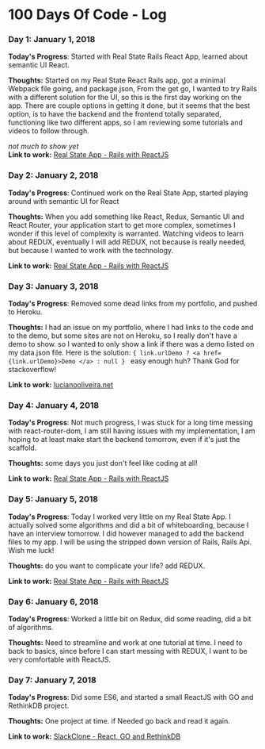 # 100 Days Of Code - Log

### Day 1: January 1, 2018 

**Today's Progress**: Started with Real State Rails React App, learned about semantic UI React.

**Thoughts:** Started on my Real State React Rails app, got a minimal Webpack file going, and package.json, From the get go, I wanted to try Rails with a different solution for the UI, so this is the first day working on the app. There are couple options in getting it done, but it seems that the best option, is to have the backend and the frontend totally separated, functioning like two different apps, so I am reviewing some tutorials and videos to follow through.

_not much to show yet_   
**Link to work:**   [Real State App - Rails with ReactJS](https://github.com/lucky500/real-state-rails-react)



### Day 2: January 2, 2018 

**Today's Progress**: Continued work on the Real State App, started playing around with semantic UI for React

**Thoughts:** When you add something like React, Redux, Semantic UI and React Router, your application start to get more complex, sometimes I wonder if this level of complexity is warranted. Watching videos to learn about REDUX, eventually I will add REDUX, not because is really needed, but because I wanted to work with the technology.

**Link to work:**  [Real State App - Rails with ReactJS](https://github.com/lucky500/real-state-rails-react)



### Day 3: January 3, 2018

**Today's Progress**: Removed some dead links from my portfolio, and pushed to Heroku.

**Thoughts:** I had an issue on my portfolio, where I had links to the code and to the demo, but some sites are not on Heroku, so I really don't have a demo to show. so I wanted to only show a link if there was a demo listed on my data.json file. Here is the solution:
```{ link.urlDemo ? <a href={link.urlDemo}>Demo </a> : null } ```
easy enough huh? Thank God for stackoverflow!

**Link to work:**  [lucianooliveira.net](https://luciano-oliveira.herokuapp.com/)



### Day 4: January 4, 2018

**Today's Progress**: Not much progress, I was stuck for a long time messing with react-router-dom, I am still having issues with my implementation, I am hoping to at least make start the backend tomorrow, even if it's just the scaffold.

**Thoughts:** some days you just don't feel like coding at all!

**Link to work:**  [Real State App - Rails with ReactJS](https://github.com/lucky500/real-state-rails-react)


### Day 5: January 5, 2018


**Today's Progress**: Today I worked very little on my Real State App. I actually solved some algorithms and did a bit of whiteboarding, because I have an interview tomorrow. I did however managed to add the backend files to my app. I will be using the stripped down version of Rails, Rails Api. Wish me luck!

**Thoughts:** do you want to complicate your life? add REDUX.

**Link to work:**  [Real State App - Rails with ReactJS](https://github.com/lucky500/real-state-rails-react)


### Day 6: January 6, 2018


**Today's Progress**: Worked a little bit on Redux, did some reading, did a bit of algorithms.

**Thoughts:** Need to streamline and work at one tutorial at time. I need to back to basics, since before I can start messing with REDUX, I want to be very comfortable with ReactJS.



### Day 7: January 7, 2018


**Today's Progress**: Did some ES6, and started a small ReactJS with GO and RethinkDB project.

**Thoughts:** One project at time. if Needed go back and read it again.

**Link to work:**  [SlackClone - React, GO and RethinkDB](https://github.com/lucky500/slack-clone)
